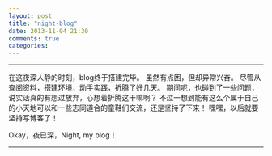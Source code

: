 ```yaml
---
layout: post
title: "night-blog"
date: 2013-11-04 21:30
comments: true
categories: 
---
```


---

在这夜深人静的时刻，blog终于搭建完毕。
虽然有点困，但却异常兴奋。
尽管从查阅资料，搭建环境，动手实践，折腾了好几天。
期间呢，也碰到了一些问题，说实话真的有想过放弃，心想着折腾这干嘛啊？
不过一想到能有这么个属于自己的小天地可以和一些志同道合的童鞋们交流，还是坚持了下来！
嘿嘿，以后就要坚持写博客了！

Okay，夜已深，Night, my blog！

---
